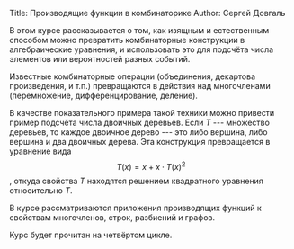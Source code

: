 Title: Производящие функции в комбинаторике
Author: Сергей Довгаль

В этом курсе рассказывается о том, как изящным и естественным способом
можно превратить комбинаторные конструкции в алгебраические уравнения, и
использовать это для подсчёта числа элементов или вероятностей разных
событий.

Известные комбинаторные операции (объединения, декартова произведения, и
т.п.) превращаются в действия над многочленами (перемножение,
дифференцирование, деление).

В качестве показательного примера такой техники можно привести пример
подсчёта числа двоичных деревьев. Если $T$ --- множество деревьев, то
каждое двоичное дерево --- это либо вершина, либо вершина и два двоичных
дерева. Эта конструкция превращается в уравнение вида $$T(x) = x + x \cdot
T(x)^2$$, откуда свойства $T$ находятся решением квадратного уравнения
относительно $T$.

В курсе рассматриваются приложения производящих функций к свойствам
многочленов, строк, разбиений и графов. 

Курс будет прочитан на четвёртом цикле.

